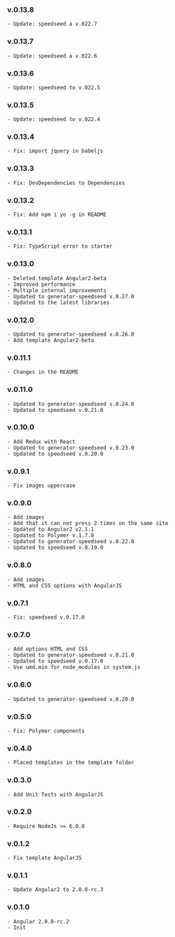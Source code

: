 ### v.0.13.8
    - Update: speedseed a v.022.7

### v.0.13.7
    - Update: speedseed a v.022.6

### v.0.13.6
    - Update: speedseed to v.022.5

### v.0.13.5
    - Update: speedseed to v.022.4

### v.0.13.4
    - Fix: import jquery in babeljs

### v.0.13.3
    - Fix: DevDependencies to Dependencies
    
### v.0.13.2
    - Fix: Add npm i yo -g in README

### v.0.13.1
    - Fix: TypeScript error to starter

### v.0.13.0
    - Deleted template Angular2-beta
    - Improved performance
    - Multiple internal improvements
    - Updated to generator-speedseed v.0.27.0
    - Updated to the latest libraries
    
### v.0.12.0
    - Updated to generator-speedseed v.0.26.0
    - Add template Angular2-beta

### v.0.11.1
    - Changes in the README

### v.0.11.0
    - Updated to generator-speedseed v.0.24.0
    - Updated to speedseed v.0.21.0

### v.0.10.0
    - Add Redux with React
    - Updated to generator-speedseed v.0.23.0
    - Updated to speedseed v.0.20.0

### v.0.9.1
    - Fix images uppercase

### v.0.9.0
    - Add images
    - Add that it can not press 2 times on the same site
    - Updated to Angular2 v2.1.1
    - Updated to Polymer v.1.7.0
    - Updated to generator-speedseed v.0.22.0
    - Updated to speedseed v.0.19.0

### v.0.8.0
    - Add images
    - HTML and CSS options with AngularJS

### v.0.7.1
    - Fix: speedseed v.0.17.0

### v.0.7.0
    - Add options HTML and CSS
    - Updated to generator-speedseed v.0.21.0
    - Updated to speedseed v.0.17.0
    - Use umd.min for node_modules in system.js

### v.0.6.0
    - Updated to generator-speedseed v.0.20.0

### v.0.5.0
    - Fix: Polymer components

### v.0.4.0
    - Placed templates in the template folder

### v.0.3.0
    - Add Unit Tests with AngularJS

### v.0.2.0
    - Require NodeJs >= 6.0.0

### v.0.1.2
    - Fix template AngularJS

### v.0.1.1
    - Update Angular2 to 2.0.0-rc.3 

### v.0.1.0
    - Angular 2.0.0-rc.2
    - Init
